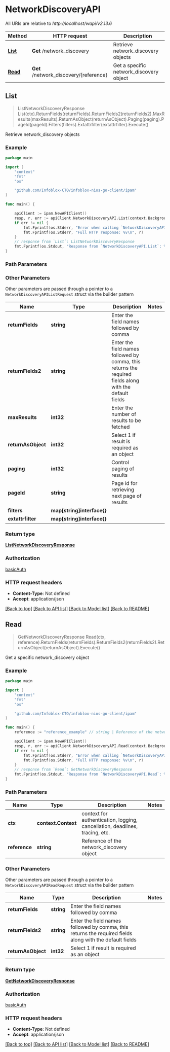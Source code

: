 # NetworkDiscoveryAPI

All URIs are relative to *http://localhost/wapi/v2.13.6*

Method | HTTP request | Description
------------- | ------------- | -------------
[**List**](NetworkDiscoveryAPI.md#List) | **Get** /network_discovery | Retrieve network_discovery objects
[**Read**](NetworkDiscoveryAPI.md#Read) | **Get** /network_discovery/{reference} | Get a specific network_discovery object



## List

> ListNetworkDiscoveryResponse List(ctx).ReturnFields(returnFields).ReturnFields2(returnFields2).MaxResults(maxResults).ReturnAsObject(returnAsObject).Paging(paging).PageId(pageId).Filters(filters).Extattrfilter(extattrfilter).Execute()

Retrieve network_discovery objects



### Example

```go
package main

import (
	"context"
	"fmt"
	"os"

	"github.com/Infoblox-CTO/infoblox-nios-go-client/ipam"
)

func main() {

	apiClient := ipam.NewAPIClient()
	resp, r, err := apiClient.NetworkDiscoveryAPI.List(context.Background()).Execute()
	if err != nil {
		fmt.Fprintf(os.Stderr, "Error when calling `NetworkDiscoveryAPI.List``: %v\n", err)
		fmt.Fprintf(os.Stderr, "Full HTTP response: %v\n", r)
	}
	// response from `List`: ListNetworkDiscoveryResponse
	fmt.Fprintf(os.Stdout, "Response from `NetworkDiscoveryAPI.List`: %v\n", resp)
}
```

### Path Parameters



### Other Parameters

Other parameters are passed through a pointer to a `NetworkDiscoveryAPIListRequest` struct via the builder pattern


Name | Type | Description  | Notes
------------- | ------------- | ------------- | -------------
**returnFields** | **string** | Enter the field names followed by comma | 
**returnFields2** | **string** | Enter the field names followed by comma, this returns the required fields along with the default fields | 
**maxResults** | **int32** | Enter the number of results to be fetched | 
**returnAsObject** | **int32** | Select 1 if result is required as an object | 
**paging** | **int32** | Control paging of results | 
**pageId** | **string** | Page id for retrieving next page of results | 
**filters** | **map[string]interface{}** |  | 
**extattrfilter** | **map[string]interface{}** |  | 

### Return type

[**ListNetworkDiscoveryResponse**](ListNetworkDiscoveryResponse.md)

### Authorization

[basicAuth](../README.md#basicAuth)

### HTTP request headers

- **Content-Type**: Not defined
- **Accept**: application/json

[[Back to top]](#) [[Back to API list]](../README.md#documentation-for-api-endpoints)
[[Back to Model list]](../README.md#documentation-for-models)
[[Back to README]](../README.md)


## Read

> GetNetworkDiscoveryResponse Read(ctx, reference).ReturnFields(returnFields).ReturnFields2(returnFields2).ReturnAsObject(returnAsObject).Execute()

Get a specific network_discovery object



### Example

```go
package main

import (
	"context"
	"fmt"
	"os"

	"github.com/Infoblox-CTO/infoblox-nios-go-client/ipam"
)

func main() {
	reference := "reference_example" // string | Reference of the network_discovery object

	apiClient := ipam.NewAPIClient()
	resp, r, err := apiClient.NetworkDiscoveryAPI.Read(context.Background(), reference).Execute()
	if err != nil {
		fmt.Fprintf(os.Stderr, "Error when calling `NetworkDiscoveryAPI.Read``: %v\n", err)
		fmt.Fprintf(os.Stderr, "Full HTTP response: %v\n", r)
	}
	// response from `Read`: GetNetworkDiscoveryResponse
	fmt.Fprintf(os.Stdout, "Response from `NetworkDiscoveryAPI.Read`: %v\n", resp)
}
```

### Path Parameters


Name | Type | Description  | Notes
------------- | ------------- | ------------- | -------------
**ctx** | **context.Context** | context for authentication, logging, cancellation, deadlines, tracing, etc.
**reference** | **string** | Reference of the network_discovery object | 

### Other Parameters

Other parameters are passed through a pointer to a `NetworkDiscoveryAPIReadRequest` struct via the builder pattern


Name | Type | Description  | Notes
------------- | ------------- | ------------- | -------------
**returnFields** | **string** | Enter the field names followed by comma | 
**returnFields2** | **string** | Enter the field names followed by comma, this returns the required fields along with the default fields | 
**returnAsObject** | **int32** | Select 1 if result is required as an object | 

### Return type

[**GetNetworkDiscoveryResponse**](GetNetworkDiscoveryResponse.md)

### Authorization

[basicAuth](../README.md#basicAuth)

### HTTP request headers

- **Content-Type**: Not defined
- **Accept**: application/json

[[Back to top]](#) [[Back to API list]](../README.md#documentation-for-api-endpoints)
[[Back to Model list]](../README.md#documentation-for-models)
[[Back to README]](../README.md)

